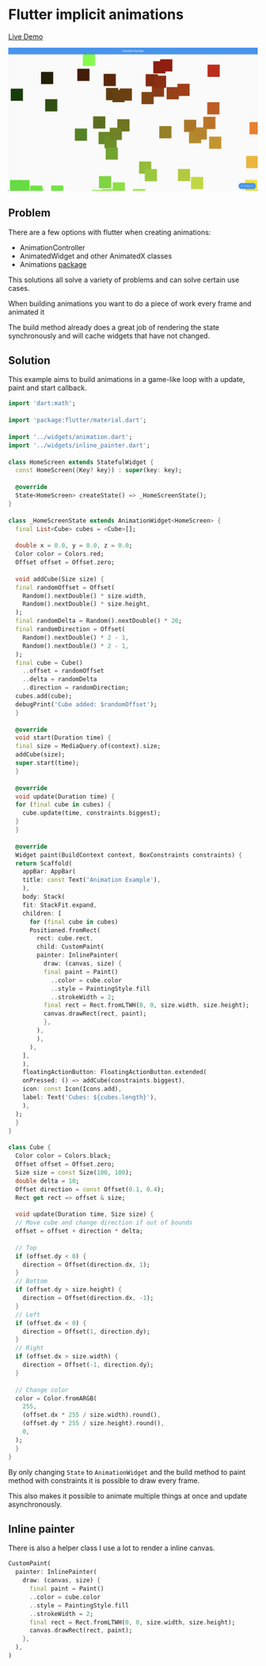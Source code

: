 # Flutter implicit animations

[Live Demo](https://rodydavis.github.io/flutter_implicit_animations/)

![](/screenshots/cubes.png)

## Problem

There are a few options with flutter when creating animations:

- AnimationController
- AnimatedWidget and other AnimatedX classes
- Animations [package](https://pub.dev/packages/animations)

This solutions all solve a variety of problems and can solve certain use cases.

When building animations you want to do a piece of work every frame and animated it

The build method already does a great job of rendering the state synchronously and will cache widgets that have not changed.

## Solution

This example aims to build animations in a game-like loop with a update, paint and start callback.

```dart
import 'dart:math';

import 'package:flutter/material.dart';

import '../widgets/animation.dart';
import '../widgets/inline_painter.dart';

class HomeScreen extends StatefulWidget {
  const HomeScreen({Key? key}) : super(key: key);

  @override
  State<HomeScreen> createState() => _HomeScreenState();
}

class _HomeScreenState extends AnimationWidget<HomeScreen> {
  final List<Cube> cubes = <Cube>[];

  double x = 0.0, y = 0.0, z = 0.0;
  Color color = Colors.red;
  Offset offset = Offset.zero;

  void addCube(Size size) {
  final randomOffset = Offset(
    Random().nextDouble() * size.width,
    Random().nextDouble() * size.height,
  );
  final randomDelta = Random().nextDouble() * 20;
  final randomDirection = Offset(
    Random().nextDouble() * 2 - 1,
    Random().nextDouble() * 2 - 1,
  );
  final cube = Cube()
    ..offset = randomOffset
    ..delta = randomDelta
    ..direction = randomDirection;
  cubes.add(cube);
  debugPrint('Cube added: $randomOffset');
  }

  @override
  void start(Duration time) {
  final size = MediaQuery.of(context).size;
  addCube(size);
  super.start(time);
  }

  @override
  void update(Duration time) {
  for (final cube in cubes) {
    cube.update(time, constraints.biggest);
  }
  }

  @override
  Widget paint(BuildContext context, BoxConstraints constraints) {
  return Scaffold(
    appBar: AppBar(
    title: const Text('Animation Example'),
    ),
    body: Stack(
    fit: StackFit.expand,
    children: [
      for (final cube in cubes)
      Positioned.fromRect(
        rect: cube.rect,
        child: CustomPaint(
        painter: InlinePainter(
          draw: (canvas, size) {
          final paint = Paint()
            ..color = cube.color
            ..style = PaintingStyle.fill
            ..strokeWidth = 2;
          final rect = Rect.fromLTWH(0, 0, size.width, size.height);
          canvas.drawRect(rect, paint);
          },
        ),
        ),
      ),
    ],
    ),
    floatingActionButton: FloatingActionButton.extended(
    onPressed: () => addCube(constraints.biggest),
    icon: const Icon(Icons.add),
    label: Text('Cubes: ${cubes.length}'),
    ),
  );
  }
}

class Cube {
  Color color = Colors.black;
  Offset offset = Offset.zero;
  Size size = const Size(100, 100);
  double delta = 10;
  Offset direction = const Offset(0.1, 0.4);
  Rect get rect => offset & size;

  void update(Duration time, Size size) {
  // Move cube and change direction if out of bounds
  offset = offset + direction * delta;

  // Top
  if (offset.dy < 0) {
    direction = Offset(direction.dx, 1);
  }
  // Bottom
  if (offset.dy > size.height) {
    direction = Offset(direction.dx, -1);
  }
  // Left
  if (offset.dx < 0) {
    direction = Offset(1, direction.dy);
  }
  // Right
  if (offset.dx > size.width) {
    direction = Offset(-1, direction.dy);
  }

  // Change color
  color = Color.fromARGB(
    255,
    (offset.dx * 255 / size.width).round(),
    (offset.dy * 255 / size.height).round(),
    0,
  );
  }
}

```

By only changing `State` to `AnimationWidget` and the build method to paint method with constraints it is possible to draw every frame.

This also makes it possible to animate multiple things at once and update asynchronously.

## Inline painter

There is also a helper class I use a lot to render a inline canvas.

```dart
CustomPaint(
  painter: InlinePainter(
    draw: (canvas, size) {
      final paint = Paint()
      ..color = cube.color
      ..style = PaintingStyle.fill
      ..strokeWidth = 2;
      final rect = Rect.fromLTWH(0, 0, size.width, size.height);
      canvas.drawRect(rect, paint);
    },
  ),
)
```
